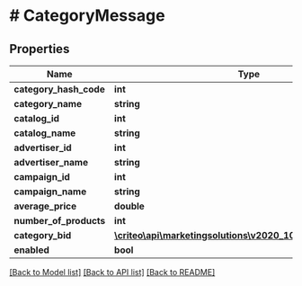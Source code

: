 # # CategoryMessage

## Properties

Name | Type | Description | Notes
------------ | ------------- | ------------- | -------------
**category_hash_code** | **int** |  | [optional]
**category_name** | **string** |  | [optional]
**catalog_id** | **int** |  | [optional]
**catalog_name** | **string** |  | [optional]
**advertiser_id** | **int** |  | [optional]
**advertiser_name** | **string** |  | [optional]
**campaign_id** | **int** |  | [optional]
**campaign_name** | **string** |  | [optional]
**average_price** | **double** |  | [optional]
**number_of_products** | **int** |  | [optional]
**category_bid** | [**\criteo\api\marketingsolutions\v2020_10\Model\BidMessage**](BidMessage.md) |  | [optional]
**enabled** | **bool** |  | [optional]

[[Back to Model list]](../../README.md#models) [[Back to API list]](../../README.md#endpoints) [[Back to README]](../../README.md)
